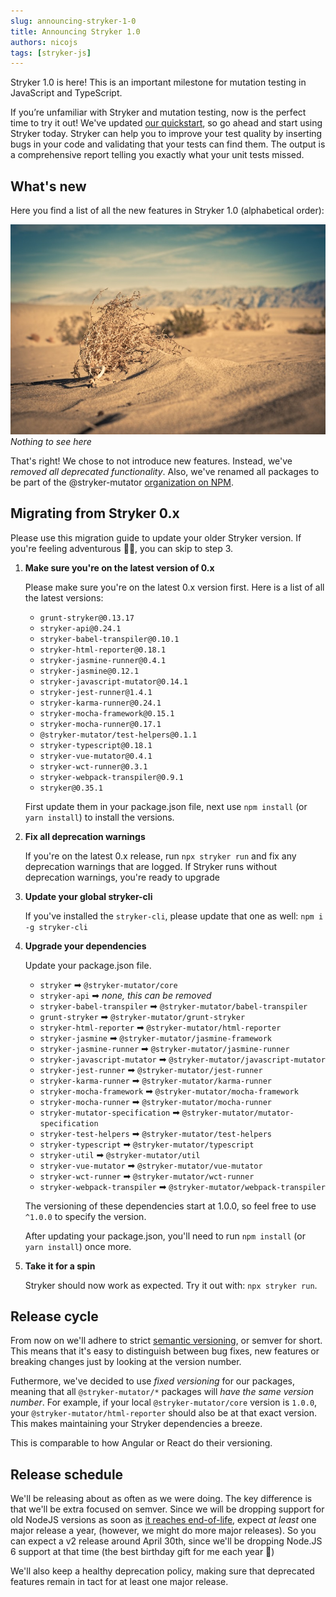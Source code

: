 ```yaml
---
slug: announcing-stryker-1-0
title: Announcing Stryker 1.0
authors: nicojs
tags: [stryker-js]
---
```


Stryker 1.0 is here! This is an important milestone for mutation testing in JavaScript and TypeScript.

<!--truncate-->

If you’re unfamiliar with Stryker and mutation testing, now is the perfect time to try it out!
We've updated [our quickstart](/stryker/quickstart), so go ahead and start using Stryker today.
Stryker can help you to improve your test quality by inserting bugs in your code and validating
that your tests can find them. The output is a comprehensive report telling you exactly what your unit tests missed.

## What's new

Here you find a list of all the new features in Stryker 1.0 (alphabetical order):

![](/images/blogs/tumble-weed.jpg)
_Nothing to see here_

That's right! We chose to not introduce new features. Instead, we've _removed all deprecated functionality_.
Also, we've renamed all packages to be part of the @stryker-mutator [organization on NPM](https://docs.npmjs.com/orgs/).

## Migrating from Stryker 0.x

Please use this migration guide to update your older Stryker version. If you're feeling adventurous 🤠🐊, you can skip to step 3.

1. **Make sure you're on the latest version of 0.x**

   Please make sure you're on the latest 0.x version first. Here is a list of all the latest versions:

   - `grunt-stryker@0.13.17`
   - `stryker-api@0.24.1`
   - `stryker-babel-transpiler@0.10.1`
   - `stryker-html-reporter@0.18.1`
   - `stryker-jasmine-runner@0.4.1`
   - `stryker-jasmine@0.12.1`
   - `stryker-javascript-mutator@0.14.1`
   - `stryker-jest-runner@1.4.1`
   - `stryker-karma-runner@0.24.1`
   - `stryker-mocha-framework@0.15.1`
   - `stryker-mocha-runner@0.17.1`
   - `@stryker-mutator/test-helpers@0.1.1`
   - `stryker-typescript@0.18.1`
   - `stryker-vue-mutator@0.4.1`
   - `stryker-wct-runner@0.3.1`
   - `stryker-webpack-transpiler@0.9.1`
   - `stryker@0.35.1`

   First update them in your package.json file, next use `npm install` (or `yarn install`) to install the versions.

2. **Fix all deprecation warnings**

   If you're on the latest 0.x release, run `npx stryker run` and fix any deprecation warnings that are logged.
   If Stryker runs without deprecation warnings, you're ready to upgrade

3. **Update your global stryker-cli**

   If you've installed the `stryker-cli`, please update that one as well: `npm i -g stryker-cli`

4. **Upgrade your dependencies**

   Update your package.json file.

   - `stryker` ➡ `@stryker-mutator/core`
   - `stryker-api` ➡ _none, this can be removed_
   - `stryker-babel-transpiler` ➡ `@stryker-mutator/babel-transpiler`
   - `grunt-stryker` ➡ `@stryker-mutator/grunt-stryker`
   - `stryker-html-reporter` ➡ `@stryker-mutator/html-reporter`
   - `stryker-jasmine` ➡ `@stryker-mutator/jasmine-framework`
   - `stryker-jasmine-runner` ➡ `@stryker-mutator/jasmine-runner`
   - `stryker-javascript-mutator` ➡ `@stryker-mutator/javascript-mutator`
   - `stryker-jest-runner` ➡ `@stryker-mutator/jest-runner`
   - `stryker-karma-runner` ➡ `@stryker-mutator/karma-runner`
   - `stryker-mocha-framework` ➡ `@stryker-mutator/mocha-framework`
   - `stryker-mocha-runner` ➡ `@stryker-mutator/mocha-runner`
   - `stryker-mutator-specification` ➡ `@stryker-mutator/mutator-specification`
   - `stryker-test-helpers` ➡ `@stryker-mutator/test-helpers`
   - `stryker-typescript` ➡ `@stryker-mutator/typescript`
   - `stryker-util` ➡ `@stryker-mutator/util`
   - `stryker-vue-mutator` ➡ `@stryker-mutator/vue-mutator`
   - `stryker-wct-runner` ➡ `@stryker-mutator/wct-runner`
   - `stryker-webpack-transpiler` ➡ `@stryker-mutator/webpack-transpiler`

   The versioning of these dependencies start at 1.0.0, so feel free to use `^1.0.0` to specify the version.

   After updating your package.json, you'll need to run `npm install` (or `yarn install`) once more.

5. **Take it for a spin**

   Stryker should now work as expected. Try it out with: `npx stryker run`.

## Release cycle

From now on we'll adhere to strict [semantic versioning](https://semver.org/spec/v2.0.0.html), or semver for short.
This means that it's easy to distinguish between bug fixes, new features or breaking changes just
by looking at the version number.

Futhermore, we've decided to use _fixed versioning_ for our packages, meaning that all `@stryker-mutator/*` packages
will _have the same version number_. For example, if your local `@stryker-mutator/core` version is `1.0.0`, your
`@stryker-mutator/html-reporter` should also be at that exact version. This makes maintaining your Stryker dependencies a breeze.

This is comparable to how Angular or React do their versioning.

## Release schedule

We'll be releasing about as often as we were doing. The key difference is that we'll be extra focused on
semver. Since we will be dropping support for old NodeJS versions as soon as
[it reaches end-of-life](https://github.com/nodejs/Release#release-schedule),
expect _at least_ one major release a year, (however, we might do more major releases).
So you can expect a v2 release around April 30th, since we'll be dropping Node.JS 6 support at that time
(the best birthday gift for me each year 🎁)

We'll also keep a healthy deprecation policy, making sure that deprecated features remain in tact for at least one major release.
